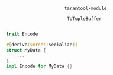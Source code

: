 
                              tarantool-module

                               ToTupleBuffer

```rust

    trait Encode

    #[derive(serde::Serialize)]
    struct MyData {
        ...
    }
    impl Encode for MyData {}


```


